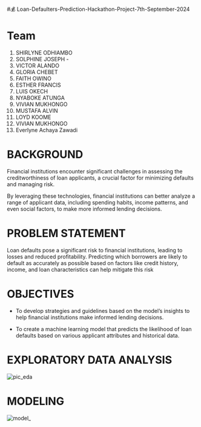 #💰 Loan-Defaulters-Prediction-Hackathon-Project-7th-September-2024

# Team
1. SHIRLYNE ODHIAMBO
2. SOLPHINE JOSEPH - 
3. VICTOR ALANDO 
4. GLORIA CHEBET
5. FAITH OWINO
6. ESTHER FRANCIS
7. LUIS OKECH
8. NYABOKE ATUNGA
9. VIVIAN MUKHONGO
10. MUSTAFA ALVIN
11. LOYD KOOME
12. VIVIAN MUKHONGO
13. Everlyne Achaya Zawadi

# BACKGROUND
Financial institutions encounter significant challenges in assessing the creditworthiness of loan applicants, a crucial factor for minimizing defaults and managing risk. 

By leveraging these technologies, financial institutions can better analyze a range of applicant data, including spending habits, income patterns, and even social factors, to make more informed lending decisions.

# PROBLEM STATEMENT
Loan defaults pose a significant risk to financial institutions, leading to losses and reduced profitability. Predicting which borrowers are likely to default as accurately as possible based on factors like credit history, income, and loan characteristics can help mitigate this risk

# OBJECTIVES
- To develop strategies and guidelines based on the model’s insights to help financial institutions make informed lending decisions.

- To create a machine learning model that predicts the likelihood of loan defaults based on various applicant attributes and historical data.

# EXPLORATORY DATA ANALYSIS

![pic_eda](https://github.com/user-attachments/assets/bb4c9880-c17d-4f3a-ba50-00b92735e048)


# MODELING

![model_](https://github.com/user-attachments/assets/bdf820f5-a515-484a-9e0c-1a879b8648ee)


